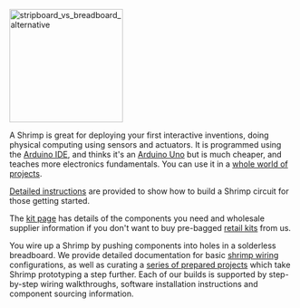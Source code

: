 <a href="http://shrimping.it/blog/wp-content/uploads/2012/09/stripboard_vs_breadboard_alternative.jpg"><img class="aligncenter size-medium wp-image-68" src="http://shrimping.it/blog/wp-content/uploads/2012/09/stripboard_vs_breadboard_alternative-300x154.jpg" alt="stripboard_vs_breadboard_alternative" style="display:inline-block;height:200px"/></a>

A Shrimp is great for deploying your first interactive inventions, doing physical computing using sensors and actuators. It is programmed using the [Arduino IDE](http://arduino.cc/en/main/software), and thinks it's an [Arduino Uno](http://arduino.cc/en/Main/arduinoBoardUno) but is much cheaper, and teaches more electronics fundamentals. You can use it in a [whole world of projects](http://shrimping.it/blog/arduino-community/).

[Detailed instructions](../blink/build.html) are provided to show how to build a Shrimp circuit for those getting started.

The [kit page](http://start.shrimping.it/kit/shrimp.html) has details of the components you need and wholesale supplier information if you don't want to buy pre-bagged [retail kits](http://start.shrimping.it/kit/shrimp.html) from us.

You wire up a Shrimp by pushing components into holes in a solderless breadboard. We provide detailed documentation for basic [shrimp wiring](build.html) configurations, as well as curating a [series of prepared projects](/#project) which take Shrimp prototyping a step further. Each of our builds is supported by step-by-step wiring walkthroughs, software installation instructions and component sourcing information. 

